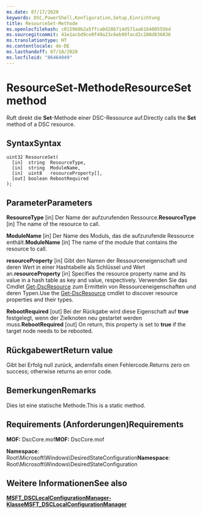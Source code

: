 ```yaml
---
ms.date: 07/17/2020
keywords: DSC,PowerShell,Konfiguration,Setup,Einrichtung
title: ResourceSet-Methode
ms.openlocfilehash: c015960b2a5ffca0d28b714d571aa616400555bd
ms.sourcegitcommit: 41e1acbd9ce0f49a23c6eb99facd2c280d836836
ms.translationtype: HT
ms.contentlocale: de-DE
ms.lasthandoff: 07/18/2020
ms.locfileid: "86464049"
---
```

# <a name="resourceset-method"></a><span data-ttu-id="03826-103">ResourceSet-Methode</span><span class="sxs-lookup"><span data-stu-id="03826-103">ResourceSet method</span></span>

<span data-ttu-id="03826-104">Ruft direkt die **Set**-Methode einer DSC-Ressource auf.</span><span class="sxs-lookup"><span data-stu-id="03826-104">Directly calls the **Set** method of a DSC resource.</span></span>

## <a name="syntax"></a><span data-ttu-id="03826-105">Syntax</span><span class="sxs-lookup"><span data-stu-id="03826-105">Syntax</span></span>

```mof
uint32 ResourceSet(
  [in]  string  ResourceType,
  [in]  string  ModuleName,
  [in]  uint8   resourceProperty[],
  [out] boolean RebootRequired
);
```

## <a name="parameters"></a><span data-ttu-id="03826-106">Parameter</span><span class="sxs-lookup"><span data-stu-id="03826-106">Parameters</span></span>

<span data-ttu-id="03826-107">**ResourceType** \[in\] Der Name der aufzurufenden Ressource.</span><span class="sxs-lookup"><span data-stu-id="03826-107">**ResourceType** \[in\] The name of the resource to call.</span></span>

<span data-ttu-id="03826-108">**ModuleName** \[in\] Der Name des Moduls, das die aufzurufende Ressource enthält.</span><span class="sxs-lookup"><span data-stu-id="03826-108">**ModuleName** \[in\] The name of the module that contains the resource to call.</span></span>

<span data-ttu-id="03826-109">**resourceProperty** \[in\] Gibt den Namen der Ressourceneigenschaft und deren Wert in einer Hashtabelle als Schlüssel und Wert an.</span><span class="sxs-lookup"><span data-stu-id="03826-109">**resourceProperty** \[in\] Specifies the resource property name and its value in a hash table as key and value, respectively.</span></span> <span data-ttu-id="03826-110">Verwenden Sie das Cmdlet [Get-DscResource](/powershell/module/PSDesiredStateConfiguration/Get-DscResource) zum Ermitteln von Ressourceneigenschaften und deren Typen.</span><span class="sxs-lookup"><span data-stu-id="03826-110">Use the [Get-DscResource](/powershell/module/PSDesiredStateConfiguration/Get-DscResource) cmdlet to discover resource properties and their types.</span></span>

<span data-ttu-id="03826-111">**RebootRequired** \[out\] Bei der Rückgabe wird diese Eigenschaft auf **true** festgelegt, wenn der Zielknoten neu gestartet werden muss.</span><span class="sxs-lookup"><span data-stu-id="03826-111">**RebootRequired** \[out\] On return, this property is set to **true** if the target node needs to be rebooted.</span></span>

## <a name="return-value"></a><span data-ttu-id="03826-112">Rückgabewert</span><span class="sxs-lookup"><span data-stu-id="03826-112">Return value</span></span>

<span data-ttu-id="03826-113">Gibt bei Erfolg null zurück, andernfalls einen Fehlercode.</span><span class="sxs-lookup"><span data-stu-id="03826-113">Returns zero on success; otherwise returns an error code.</span></span>

## <a name="remarks"></a><span data-ttu-id="03826-114">Bemerkungen</span><span class="sxs-lookup"><span data-stu-id="03826-114">Remarks</span></span>

<span data-ttu-id="03826-115">Dies ist eine statische Methode.</span><span class="sxs-lookup"><span data-stu-id="03826-115">This is a static method.</span></span>

## <a name="requirements"></a><span data-ttu-id="03826-116">Requirements (Anforderungen)</span><span class="sxs-lookup"><span data-stu-id="03826-116">Requirements</span></span>

<span data-ttu-id="03826-117">**MOF:** DscCore.mof</span><span class="sxs-lookup"><span data-stu-id="03826-117">**MOF:** DscCore.mof</span></span>

<span data-ttu-id="03826-118">**Namespace**: Root\Microsoft\Windows\DesiredStateConfiguration</span><span class="sxs-lookup"><span data-stu-id="03826-118">**Namespace**: Root\Microsoft\Windows\DesiredStateConfiguration</span></span>

## <a name="see-also"></a><span data-ttu-id="03826-119">Weitere Informationen</span><span class="sxs-lookup"><span data-stu-id="03826-119">See also</span></span>

[<span data-ttu-id="03826-120">**MSFT_DSCLocalConfigurationManager-Klasse**</span><span class="sxs-lookup"><span data-stu-id="03826-120">**MSFT_DSCLocalConfigurationManager**</span></span>](msft-dsclocalconfigurationmanager.md)
